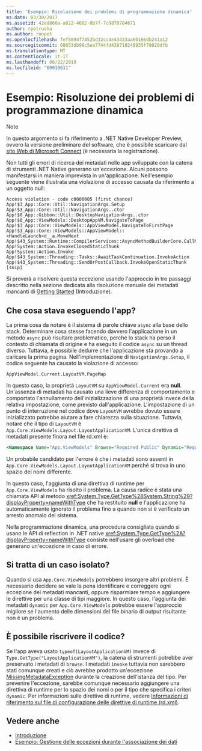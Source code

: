 ```yaml
---
title: 'Esempio: Risoluzione dei problemi di programmazione dinamica'
ms.date: 03/30/2017
ms.assetid: 42ed860a-a022-4682-8b7f-7c9870784671
author: rpetrusha
ms.author: ronpet
ms.openlocfilehash: fef5894f7452bd32cc4e43433aa60166db241a12
ms.sourcegitcommit: 68653db98c5ea7744fd438710248935f70020dfb
ms.translationtype: MT
ms.contentlocale: it-IT
ms.lasthandoff: 08/22/2019
ms.locfileid: "69910611"
---
```

# <a name="example-troubleshooting-dynamic-programming"></a>Esempio: Risoluzione dei problemi di programmazione dinamica
> [!NOTE]
> In questo argomento si fa riferimento a .NET Native Developer Preview, ovvero la versione preliminare del software, che è possibile scaricare dal [sito Web di Microsoft Connect](https://go.microsoft.com/fwlink/?LinkId=394611) (è necessaria la registrazione).  
  
 Non tutti gli errori di ricerca dei metadati nelle app sviluppate con la catena di strumenti .NET Native generano un'eccezione.  Alcuni possono manifestarsi in maniera imprevista in un'applicazione.  Nell'esempio seguente viene illustrata una violazione di accesso causata da riferimento a un oggetto null:  
  
```  
Access violation - code c0000005 (first chance)  
App!$3_App::Core::Util::NavigationArgs.Setup  
App!$3_App::Core::Util::NavigationArgs..ctor  
App!$0_App::Gibbon::Util::DesktopNavigationArgs..ctor  
App!$0_App::ViewModels::DesktopAppVM.NavigateToPage  
App!$3_App::Core::ViewModels::AppViewModel.NavigateToFirstPage  
App!$3_App::Core::ViewModels::AppViewModel::<HandleLaunch>d__a.MoveNext  
App!$43_System::Runtime::CompilerServices::AsyncMethodBuilderCore.CallMoveNext  
App!System::Action.InvokeClosedStaticThunk  
App!System::Action.Invoke  
App!$43_System::Threading::Tasks::AwaitTaskContinuation.InvokeAction  
App!$43_System::Threading::SendOrPostCallback.InvokeOpenStaticThunk  
[snip]  
```  
  
 Si proverà a risolvere questa eccezione usando l'approccio in tre passaggi descritto nella sezione dedicata alla risoluzione manuale dei metadati mancanti di [Getting Started](../../../docs/framework/net-native/getting-started-with-net-native.md) (Introduzione).  
  
## <a name="what-was-the-app-doing"></a>Che cosa stava eseguendo l'app?  
 La prima cosa da notare è il sistema di parole chiave `async` alla base dello stack.  Determinare cosa stesse facendo davvero l'applicazione in un metodo `async` può risultare problematico, perché lo stack ha perso il contesto di chiamata di origine e ha eseguito il codice `async` su un thread diverso. Tuttavia, è possibile dedurre che l'applicazione sta provando a caricare la prima pagina.  Nell'implementazione di `NavigationArgs.Setup`, il codice seguente ha causato la violazione di accesso:  
  
```  
AppViewModel.Current.LayoutVM.PageMap  
```  
  
 In questo caso, la proprietà `LayoutVM` su `AppViewModel.Current` era **null**.  Un'assenza di metadati ha causato una lieve differenza di comportamento e comportato l'annullamento dell'inizializzazione di una proprietà invece della relativa impostazione, come previsto dall'applicazione.  L'impostazione di un punto di interruzione nel codice dove `LayoutVM` avrebbe dovuto essere inizializzato potrebbe aiutare a fare chiarezza sulla situazione.  Tuttavia, notare che il tipo di `LayoutVM` è `App.Core.ViewModels.Layout.LayoutApplicationVM`.  L'unica direttiva di metadati presente finora nel file rd.xml è:  
  
```xml  
<Namespace Name="App.ViewModels" Browse="Required Public" Dynamic="Required Public" />  
```  
  
 Un probabile candidato per l'errore è che i metadati sono assenti in `App.Core.ViewModels.Layout.LayoutApplicationVM` perché si trova in uno spazio dei nomi differente.  
  
 In questo caso, l'aggiunta di una direttiva di runtime per `App.Core.ViewModels` ha risolto il problema. La causa radice è stata una chiamata API al metodo <xref:System.Type.GetType%28System.String%29?displayProperty=nameWithType> che ha restituito **null** e l'applicazione ha automaticamente ignorato il problema fino a quando non si è verificato un arresto anomalo del sistema.  
  
 Nella programmazione dinamica, una procedura consigliata quando si usano le API di reflection in .NET native <xref:System.Type.GetType%2A?displayProperty=nameWithType> consiste nell'usare gli overload che generano un'eccezione in caso di errore.  
  
## <a name="is-this-an-isolated-case"></a>Si tratta di un caso isolato?  
 Quando si usa `App.Core.ViewModels` potrebbero insorgere altri problemi.  È necessario decidere se vale la pena identificare e correggere ogni eccezione dei metadati mancanti, oppure risparmiare tempo e aggiungere le direttive per una classe di tipi maggiore.  In questo caso, l'aggiunta dei metadati `dynamic` per `App.Core.ViewModels` potrebbe essere l'approccio migliore se l'aumento delle dimensioni del file binario di output risultante non è un problema.  
  
## <a name="could-the-code-be-rewritten"></a>È possibile riscrivere il codice?  
 Se l'app aveva usato `typeof(LayoutApplicationVM)` invece di `Type.GetType("LayoutApplicationVM")`, la catena di strumenti potrebbe aver preservato i metadati di `browse`.  I metadati `invoke` tuttavia non sarebbero stati comunque creati e ciò avrebbe prodotto un'eccezione [MissingMetadataException](../../../docs/framework/net-native/missingmetadataexception-class-net-native.md) durante la creazione dell'istanza del tipo. Per prevenire l'eccezione, sarebbe comunque necessario aggiungere una direttiva di runtime per lo spazio dei nomi o per il tipo che specifica i criteri `dynamic`. Per informazioni sulle direttive di runtime, vedere [Informazioni di riferimento sul file di configurazione delle direttive di runtime (rd.xml)](../../../docs/framework/net-native/runtime-directives-rd-xml-configuration-file-reference.md).  
  
## <a name="see-also"></a>Vedere anche

- [Introduzione](../../../docs/framework/net-native/getting-started-with-net-native.md)
- [Esempio: Gestione delle eccezioni durante l'associazione dei dati](../../../docs/framework/net-native/example-handling-exceptions-when-binding-data.md)
